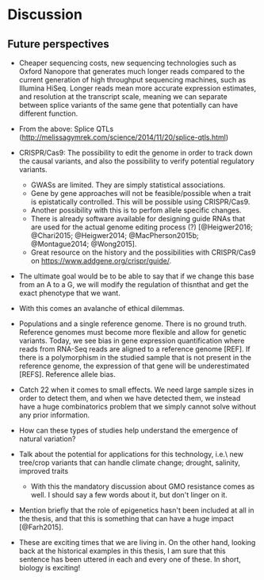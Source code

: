 # Discussion

## Future perspectives

- Cheaper sequencing costs, new sequencing technologies such as Oxford Nanopore that generates much longer reads compared to the current generation of high throughput sequencing machines, such as Illumina HiSeq. Longer reads mean more accurate expression estimates, and resolution at the transcript scale, meaning we can separate between splice variants of the same gene that potentially can have different function.
- From the above: Splice QTLs (http://melissagymrek.com/science/2014/11/20/splice-qtls.html)
- CRISPR/Cas9: The possibility to edit the genome in order to track down the causal variants, and also the possibility to verify potential regulatory variants.
	- GWASs are limited. They are simply statistical associations.
	- Gene by gene approaches will not be feasible/possible when a trait is epistatically controlled. This will be possible using CRISPR/Cas9.
	- Another possibility with this is to perfom allele specific changes.
	- There is already software available for designing guide RNAs that are used for the actual genome editing process (?) [@Heigwer2016; @Chari2015; @Heigwer2014; @MacPherson2015b; @Montague2014; @Wong2015].
	- Great resource on the history and the possibilities with CRISPR/Cas9 on https://www.addgene.org/crispr/guide/.
- The ultimate goal would be to be able to say that if we change this base from an A to a G, we will modify the regulation of thisnthat and get the exact phenotype that we want.
- With this comes an avalanche of ethical dilemmas.

- Populations and a single reference genome. There is no ground truth. Reference genomes must become more flexible and allow for genetic variants. Today, we see bias in gene expression quantification where reads from RNA-Seq reads are aligned to a reference genome [REF]. If there is a polymorphism in the studied sample that is not present in the reference genome, the expression of that gene will be underestimated [REFS]. Reference allele bias.

- Catch 22 when it comes to small effects. We need large sample sizes in order to detect them, and when we have detected them, we instead have a huge combinatorics problem that we simply cannot solve without any prior information.

- How can these types of studies help understand the emergence of natural variation?
- Talk about the potential for applications for this technology, i.e.\ new tree/crop variants that can handle climate change; drought, salinity, improved traits
	- With this the mandatory discussion about GMO resistance comes as well. I should say a few words about it, but don't linger on it.

- Mention briefly that the role of epigenetics hasn't been included at all in the thesis, and that this is something that can have a huge impact [@Farh2015].

- These are exciting times that we are living in. On the other hand, looking back at the historical examples in this thesis, I am sure that this sentence has been uttered in each and every one of these. In short, biology is exciting!
